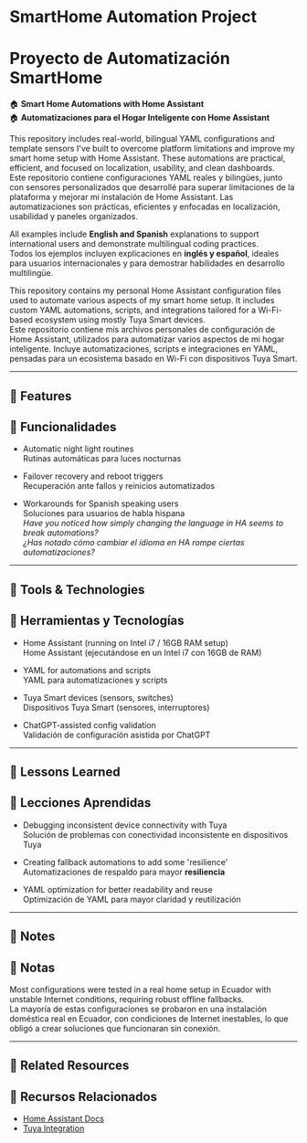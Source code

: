 # SmartHome Automation Project  
# Proyecto de Automatización SmartHome

🏠 **Smart Home Automations with Home Assistant**  
🏠 **Automatizaciones para el Hogar Inteligente con Home Assistant**

This repository includes real-world, bilingual YAML configurations and template sensors I've built to overcome platform limitations and improve my smart home setup with Home Assistant. These automations are practical, efficient, and focused on localization, usability, and clean dashboards.  
Este repositorio contiene configuraciones YAML reales y bilingües, junto con sensores personalizados que desarrollé para superar limitaciones de la plataforma y mejorar mi instalación de Home Assistant. Las automatizaciones son prácticas, eficientes y enfocadas en localización, usabilidad y paneles organizados.

All examples include **English and Spanish** explanations to support international users and demonstrate multilingual coding practices.  
Todos los ejemplos incluyen explicaciones en **inglés y español**, ideales para usuarios internacionales y para demostrar habilidades en desarrollo multilingüe.

This repository contains my personal Home Assistant configuration files used to automate various aspects of my smart home setup. It includes custom YAML automations, scripts, and integrations tailored for a Wi-Fi-based ecosystem using mostly Tuya Smart devices.  
Este repositorio contiene mis archivos personales de configuración de Home Assistant, utilizados para automatizar varios aspectos de mi hogar inteligente. Incluye automatizaciones, scripts e integraciones en YAML, pensadas para un ecosistema basado en Wi-Fi con dispositivos Tuya Smart.

---

## 🌟 Features  
## 🌟 Funcionalidades

- Automatic night light routines  
  Rutinas automáticas para luces nocturnas

- Failover recovery and reboot triggers  
  Recuperación ante fallos y reinicios automatizados

- Workarounds for Spanish speaking users  
  Soluciones para usuarios de habla hispana  
  _Have you noticed how simply changing the language in HA seems to break automations?_  
  _¿Has notado cómo cambiar el idioma en HA rompe ciertas automatizaciones?_

---

## 🔧 Tools & Technologies  
## 🔧 Herramientas y Tecnologías

- Home Assistant (running on Intel i7 / 16GB RAM setup)  
  Home Assistant (ejecutándose en un Intel i7 con 16GB de RAM)

- YAML for automations and scripts  
  YAML para automatizaciones y scripts

- Tuya Smart devices (sensors, switches)  
  Dispositivos Tuya Smart (sensores, interruptores)

- ChatGPT-assisted config validation  
  Validación de configuración asistida por ChatGPT

---

## 🧠 Lessons Learned  
## 🧠 Lecciones Aprendidas

- Debugging inconsistent device connectivity with Tuya  
  Solución de problemas con conectividad inconsistente en dispositivos Tuya

- Creating fallback automations to add some 'resilience'  
  Automatizaciones de respaldo para mayor **resiliencia**

- YAML optimization for better readability and reuse  
  Optimización de YAML para mayor claridad y reutilización

---

## 📌 Notes  
## 📌 Notas

Most configurations were tested in a real home setup in Ecuador with unstable Internet conditions, requiring robust offline fallbacks.  
La mayoría de estas configuraciones se probaron en una instalación doméstica real en Ecuador, con condiciones de Internet inestables, lo que obligó a crear soluciones que funcionaran sin conexión.

---

## 📎 Related Resources  
## 📎 Recursos Relacionados

- [Home Assistant Docs](https://www.home-assistant.io/)  
- [Tuya Integration](https://www.home-assistant.io/integrations/tuya/)
